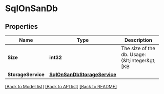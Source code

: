 # SqlOnSanDb

## Properties

Name | Type | Description | Notes
------------ | ------------- | ------------- | -------------
**Size** | **int32** | The size of the db. Usage: {&amp;lt;integer&amp;gt;[KB|MB|GB|TB|PB]} Required in the POST body and optional in the PATCH body | [optional] 
**StorageService** | [**SqlOnSanDbStorageService**](sql_on_san_db_storage_service.md) |  | [optional] 

[[Back to Model list]](../README.md#documentation-for-models) [[Back to API list]](../README.md#documentation-for-api-endpoints) [[Back to README]](../README.md)


